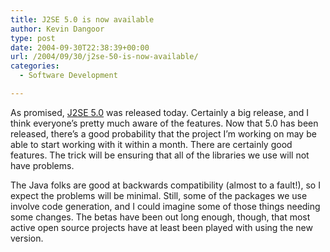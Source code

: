 ```yaml
---
title: J2SE 5.0 is now available
author: Kevin Dangoor
type: post
date: 2004-09-30T22:38:39+00:00
url: /2004/09/30/j2se-50-is-now-available/
categories:
  - Software Development

---
```

As promised, [J2SE 5.0][1] was released today. Certainly a big release, and I think everyone&#8217;s pretty much aware of the features. Now that 5.0 has been released, there&#8217;s a good probability that the project I&#8217;m working on may be able to start working with it within a month. There are certainly good features. The trick will be ensuring that all of the libraries we use will not have problems.

The Java folks are good at backwards compatibility (almost to a fault!), so I expect the problems will be minimal. Still, some of the packages we use involve code generation, and I could imagine some of those things needing some changes. The betas have been out long enough, though, that most active open source projects have at least been played with using the new version.

 [1]: http://java.sun.com/j2se/1.5.0/index.jsp "J2SE 5.0"